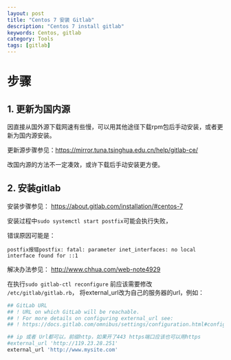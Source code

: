 ```yaml
---
layout: post
title: "Centos 7 安装 Gitlab"
description: "Centos 7 install gitlab"
keywords: Centos, gitlab
category: Tools
tags: [gitlab]
---
```


# 步骤

## 1. 更新为国内源
因直接从国外源下载网速有些慢，可以用其他途径下载rpm包后手动安装，或者更新为国内源安装。

更新源步骤参见：<https://mirror.tuna.tsinghua.edu.cn/help/gitlab-ce/>

改国内源的方法不一定凑效，或许下载后手动安装更方便。

## 2. 安装gitlab

安装步骤参见： <https://about.gitlab.com/installation/#centos-7>

安装过程中`sudo systemctl start postfix`可能会执行失败，

错误原因可能是：

```
postfix报错postfix: fatal: parameter inet_interfaces: no local interface found for ::1
```

解决办法参见： <http://www.chhua.com/web-note4929>

在执行`sudo gitlab-ctl reconfigure` 前应该需要修改 `/etc/gitlab/gitlab.rb`，
将external_url改为自己的服务器的url，例如：

``` ruby
## GitLab URL
## ! URL on which GitLab will be reachable.
## ! For more details on configuring external_url see:
## ! https://docs.gitlab.com/omnibus/settings/configuration.html#configuring-the-external-url-for-gitlab

## ip 或者 Url都可以，前缀http，如果开了443 https端口应该也可以用https
#external_url 'http://119.23.28.251'
external_url 'http://www.mysite.com'
```
